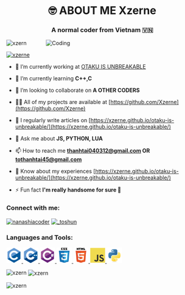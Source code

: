 <h1 align="center">🤓 ABOUT ME Xzerne</h1>
<h3 align="center">A normal coder from Vietnam 🇻🇳</h3>
<img align="right" alt="Coding" width="400" src="https://i.pinimg.com/originals/3b/78/9f/3b789f713d39fd7de7b2435e3651092b.jpg">
<p align="left"> <img src="https://komarev.com/ghpvc/?username=xzern&label=Profile%20views&color=0e75b6&style=flat" alt="xzern" /> </p>

<p align="left"> <a href="https://github.com/ryo-ma/github-profile-trophy"><img src="https://github-profile-trophy.vercel.app/?username=xzern" alt="xzerne" /></a> </p>


- 🔭 I’m currently working at [OTAKU IS UNBREAKABLE](https://discord.com/invite/943rVuWTr7)

- 🌱 I’m currently learning **C++,C**

- 👯 I’m looking to collaborate on **A OTHER CODERS**

- 👨‍💻 All of my projects are available at [https://github.com/Xzerne](https://github.com/Xzerne)

- 📝 I regularly write articles on [https://xzerne.github.io/otaku-is-unbreakable/](https://xzerne.github.io/otaku-is-unbreakable/)

- 💬 Ask me about **JS, PYTHON, LUA**

- 📫 How to reach me **thanhtai040312@gmail.com OR tothanhtai45@gmail.com**

- 📄 Know about my experiences [https://xzerne.github.io/otaku-is-unbreakable/](https://xzerne.github.io/otaku-is-unbreakable/)

- ⚡ Fun fact **I'm really handsome for sure 🤪**

<h3 align="left">Connect with me:</h3>
<p align="left">
<a href="https://fb.com/nanashiacoder" target="blank"><img align="center" src="https://raw.githubusercontent.com/rahuldkjain/github-profile-readme-generator/master/src/images/icons/Social/facebook.svg" alt="nanashiacoder" height="30" width="40" /></a>
<a href="https://discord.gg/_toshun" target="blank"><img align="center" src="https://raw.githubusercontent.com/rahuldkjain/github-profile-readme-generator/master/src/images/icons/Social/discord.svg" alt="_toshun" height="30" width="40" /></a>
</p>

<h3 align="left">Languages and Tools:</h3>
<p align="left"> <a href="https://www.cprogramming.com/" target="_blank" rel="noreferrer"> <img src="https://raw.githubusercontent.com/devicons/devicon/master/icons/c/c-original.svg" alt="c" width="40" height="40"/> </a> <a href="https://www.w3schools.com/cpp/" target="_blank" rel="noreferrer"> <img src="https://raw.githubusercontent.com/devicons/devicon/master/icons/cplusplus/cplusplus-original.svg" alt="cplusplus" width="40" height="40"/> </a> <a href="https://www.w3schools.com/cs/" target="_blank" rel="noreferrer"> <img src="https://raw.githubusercontent.com/devicons/devicon/master/icons/csharp/csharp-original.svg" alt="csharp" width="40" height="40"/> </a> <a href="https://www.w3schools.com/css/" target="_blank" rel="noreferrer"> <img src="https://raw.githubusercontent.com/devicons/devicon/master/icons/css3/css3-original-wordmark.svg" alt="css3" width="40" height="40"/> </a> <a href="https://www.w3.org/html/" target="_blank" rel="noreferrer"> <img src="https://raw.githubusercontent.com/devicons/devicon/master/icons/html5/html5-original-wordmark.svg" alt="html5" width="40" height="40"/> </a> <a href="https://developer.mozilla.org/en-US/docs/Web/JavaScript" target="_blank" rel="noreferrer"> <img src="https://raw.githubusercontent.com/devicons/devicon/master/icons/javascript/javascript-original.svg" alt="javascript" width="40" height="40"/> </a> <a href="https://www.python.org" target="_blank" rel="noreferrer"> <img src="https://raw.githubusercontent.com/devicons/devicon/master/icons/python/python-original.svg" alt="python" width="40" height="40"/> </a> </p>

<p><img align="left" src="https://github-readme-stats.vercel.app/api/top-langs?username=xzern&show_icons=true&locale=en&layout=compact" alt="xzern" /></p>

<p>&nbsp;<img align="center" src="https://github-readme-stats.vercel.app/api?username=xzern&show_icons=true&locale=en" alt="xzern" /></p>

<p><img align="center" src="https://github-readme-streak-stats.herokuapp.com/?user=xzern&" alt="xzern" /></p>
